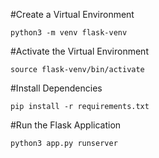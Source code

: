 #Create a Virtual Environment

    python3 -m venv flask-venv

#Activate the Virtual Environment

    source flask-venv/bin/activate

#Install Dependencies

    pip install -r requirements.txt

#Run the Flask Application

    python3 app.py runserver
